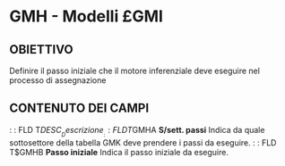 # GMH - Modelli £GMI
## OBIETTIVO
Definire il passo iniziale che il motore inferenziale deve eseguire nel processo di assegnazione
## CONTENUTO DEI CAMPI
 :  : FLD T$DESC __Descrizione__
 :  : FLD T$GMHA __S/sett. passi__
Indica da quale sottosettore della tabella GMK deve prendere i passi da eseguire.
 :  : FLD T$GMHB __Passo iniziale__
Indica il passo iniziale da eseguire.
